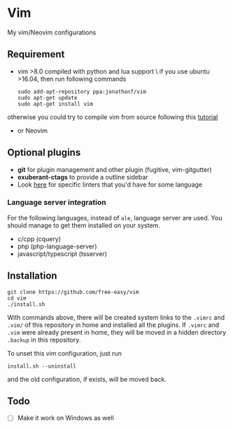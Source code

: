 # Vim

My vim/Neovim configurations

## Requirement

* vim >8.0 compiled with python and lua support \\
if you use ubuntu >16.04, then run following commands
    ```
    sudo add-apt-repository ppa:jonathonf/vim
    sudo apt-get update
    sudo apt-get install vim
    ```
otherwise you could try to compile vim from source following this
[tutorial](https://github.com/Valloric/YouCompleteMe/wiki/Building-Vim-from-source)
* or Neovim



## Optional plugins
* **git** for plugin management and other plugin (fugitive, vim-gitgutter)
* **exuberant-ctags** to provide a outline sidebar
* Look [here](https://github.com/w0rp/ale#supported-languages) for specific linters that you'd have
for some language

### Language server integration

For the following languages, instead of `ale`, language server are used.
You should manage to get them installed on your system.

* c/cpp (cquery)
* php (php-language-server)
* javascript/typescript (tsserver)

## Installation

```
git clone https://github.com/free-easy/vim
cd vim
./install.sh
```
With commands above, there will be created system links to the `.vimrc` and `.vim/`
of this repository in home and installed all the plugins.
If `.vimrc` and `.vim` were already present in home, they will be moved in a hidden
directory `.backup` in this repository.

To unset this vim configuration, just run
```
install.sh --uninstall
```
and the old configuration, if exists, will be moved back.

## Todo

- [ ] Make it work on Windows as well
